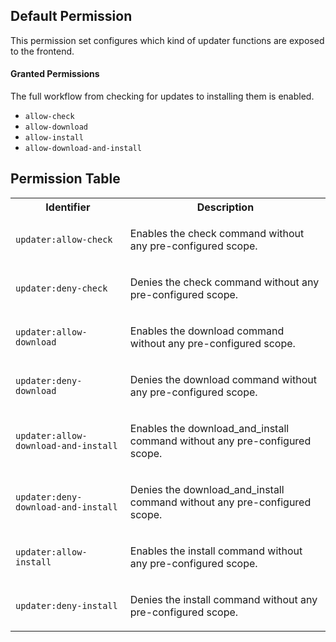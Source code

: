 ## Default Permission

This permission set configures which kind of
updater functions are exposed to the frontend.

#### Granted Permissions

The full workflow from checking for updates to installing them
is enabled.



- `allow-check`
- `allow-download`
- `allow-install`
- `allow-download-and-install`

## Permission Table 

<table>
<tr>
<th>Identifier</th>
<th>Description</th>
</tr>


<tr>
<td>

`updater:allow-check`

</td>
<td>

Enables the check command without any pre-configured scope.

</td>
</tr>

<tr>
<td>

`updater:deny-check`

</td>
<td>

Denies the check command without any pre-configured scope.

</td>
</tr>

<tr>
<td>

`updater:allow-download`

</td>
<td>

Enables the download command without any pre-configured scope.

</td>
</tr>

<tr>
<td>

`updater:deny-download`

</td>
<td>

Denies the download command without any pre-configured scope.

</td>
</tr>

<tr>
<td>

`updater:allow-download-and-install`

</td>
<td>

Enables the download_and_install command without any pre-configured scope.

</td>
</tr>

<tr>
<td>

`updater:deny-download-and-install`

</td>
<td>

Denies the download_and_install command without any pre-configured scope.

</td>
</tr>

<tr>
<td>

`updater:allow-install`

</td>
<td>

Enables the install command without any pre-configured scope.

</td>
</tr>

<tr>
<td>

`updater:deny-install`

</td>
<td>

Denies the install command without any pre-configured scope.

</td>
</tr>
</table>
